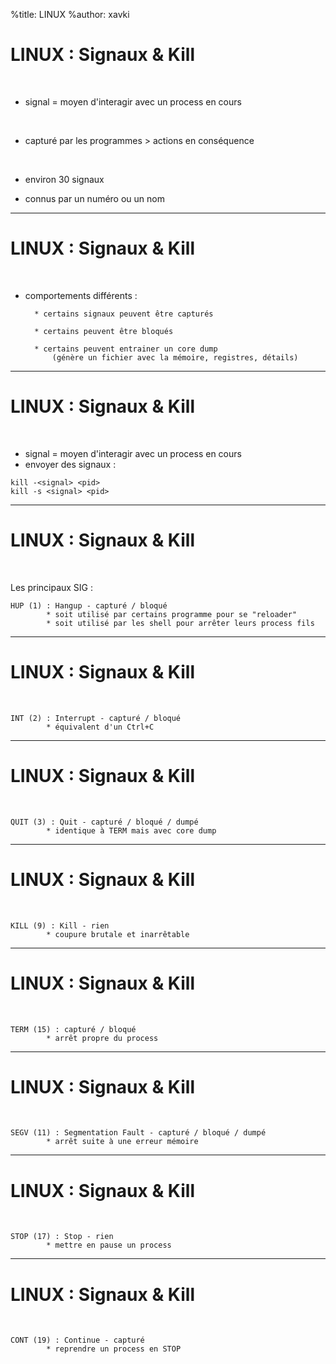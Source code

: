 %title: LINUX
%author: xavki


# LINUX : Signaux & Kill


<br>

* signal = moyen d'interagir avec un process en cours

<br>

* capturé par les programmes > actions en conséquence

<br>

* environ 30 signaux

* connus par un numéro ou un nom

-----------------------------------------------------------------------

# LINUX : Signaux & Kill

<br>

* comportements différents :

		* certains signaux peuvent être capturés

		* certains peuvent être bloqués

		* certains peuvent entrainer un core dump
			(génère un fichier avec la mémoire, registres, détails)

-----------------------------------------------------------------------

# LINUX : Signaux & Kill


<br>

* signal = moyen d'interagir avec un process en cours
* envoyer des signaux :

```
kill -<signal> <pid>
kill -s <signal> <pid>
```

-----------------------------------------------------------------------

# LINUX : Signaux & Kill


<br>

Les principaux SIG :

	HUP (1) : Hangup - capturé / bloqué
			* soit utilisé par certains programme pour se "reloader" 
			* soit utilisé par les shell pour arrêter leurs process fils

-----------------------------------------------------------------------

# LINUX : Signaux & Kill


<br>

	INT (2) : Interrupt - capturé / bloqué
			* équivalent d'un Ctrl+C

-----------------------------------------------------------------------

# LINUX : Signaux & Kill


<br>

	QUIT (3) : Quit - capturé / bloqué / dumpé
			* identique à TERM mais avec core dump

-----------------------------------------------------------------------

# LINUX : Signaux & Kill


<br>

	KILL (9) : Kill - rien
			* coupure brutale et inarrêtable

-----------------------------------------------------------------------

# LINUX : Signaux & Kill


<br>

	TERM (15) : capturé / bloqué
			* arrêt propre du process

-----------------------------------------------------------------------

# LINUX : Signaux & Kill


<br>

	SEGV (11) : Segmentation Fault - capturé / bloqué / dumpé
			* arrêt suite à une erreur mémoire

-----------------------------------------------------------------------

# LINUX : Signaux & Kill


<br>

	STOP (17) : Stop - rien
			* mettre en pause un process

-----------------------------------------------------------------------

# LINUX : Signaux & Kill


<br>

	CONT (19) : Continue - capturé
			* reprendre un process en STOP


